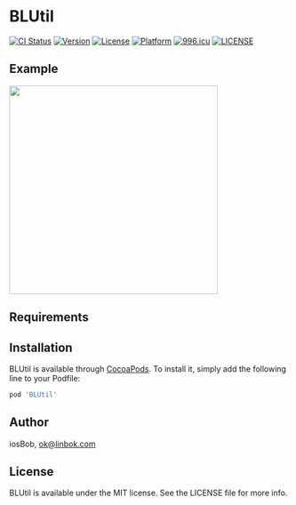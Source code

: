 # BLUtil

[![CI Status](https://img.shields.io/travis/ok@linbok.com/BLUtil.svg?style=flat)](https://travis-ci.org/ok@linbok.com/BLUtil)
[![Version](https://img.shields.io/cocoapods/v/BLUtil.svg?style=flat)](https://cocoapods.org/pods/BLUtil)
[![License](https://img.shields.io/cocoapods/l/BLUtil.svg?style=flat)](https://cocoapods.org/pods/BLUtil)
[![Platform](https://img.shields.io/cocoapods/p/BLUtil.svg?style=flat)](https://cocoapods.org/pods/BLUtil)
[![996.icu](https://img.shields.io/badge/link-996.icu-red.svg)](https://996.icu)
[![LICENSE](https://img.shields.io/badge/license-Anti%20996-blue.svg)](https://github.com/996icu/996.ICU/blob/master/LICENSE)

## Example

<img src="https://github.com/iosBob/BLDoc/blob/master/BLUtil/bl001.png" width="375"/>

## Requirements

## Installation

BLUtil is available through [CocoaPods](https://cocoapods.org). To install
it, simply add the following line to your Podfile:

```ruby
pod 'BLUtil'
```

## Author

iosBob, ok@linbok.com

## License

BLUtil is available under the MIT license. See the LICENSE file for more info.
